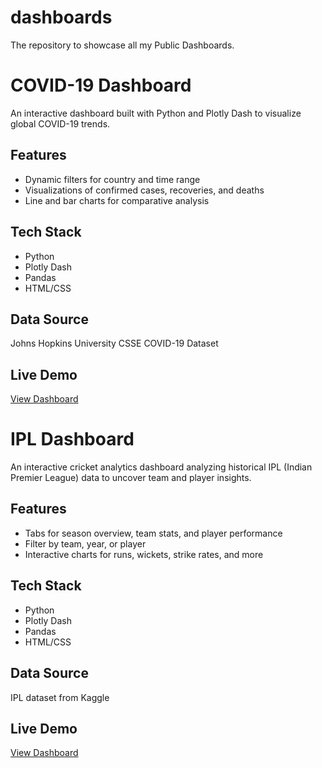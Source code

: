 # dashboards
The repository to showcase all my Public Dashboards.


# COVID-19 Dashboard

An interactive dashboard built with Python and Plotly Dash to visualize global COVID-19 trends.

## Features
- Dynamic filters for country and time range
- Visualizations of confirmed cases, recoveries, and deaths
- Line and bar charts for comparative analysis

## Tech Stack
- Python
- Plotly Dash
- Pandas
- HTML/CSS

## Data Source
Johns Hopkins University CSSE COVID-19 Dataset

## Live Demo
[View Dashboard](https://lalit-kumar-2097.github.io/dashboards/apps/covid-19/index.html)



# IPL Dashboard

An interactive cricket analytics dashboard analyzing historical IPL (Indian Premier League) data to uncover team and player insights.

## Features
- Tabs for season overview, team stats, and player performance
- Filter by team, year, or player
- Interactive charts for runs, wickets, strike rates, and more

## Tech Stack
- Python
- Plotly Dash
- Pandas
- HTML/CSS

## Data Source
IPL dataset from Kaggle

## Live Demo
[View Dashboard](https://lalit-kumar-2097.github.io/dashboards/apps/ipl_dashboard/index.html)
